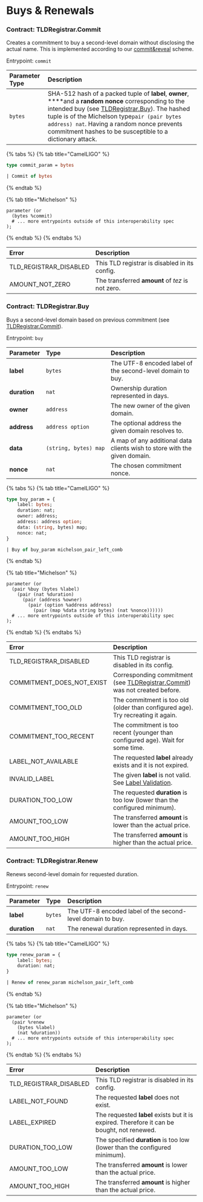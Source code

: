 # Buys & Renewals

### Contract: TLDRegistrar.Commit

Creates a commitment to buy a second-level domain without disclosing the actual name. This is implemented according to our [commit&reveal](https://en.wikipedia.org/wiki/Commitment_scheme) scheme.

Entrypoint: `commit`

| Parameter Type | Description |
| :--- | :--- |
| `bytes` | SHA-512 hash of a packed tuple of **label**, **owner**, ****and a **random nonce** corresponding to the intended buy \(see [TLDRegistrar.Buy](buys-and-renewals.md#contract-tldregistrar-buy)\). The hashed tuple is of the Michelson type`pair (pair bytes address) nat`. Having a random nonce prevents commitment hashes to be susceptible to a dictionary attack. |

{% tabs %}
{% tab title="CamelLIGO" %}
```ocaml
type commit_param = bytes

| Commit of bytes
```
{% endtab %}

{% tab title="Michelson" %}
```
parameter (or
  (bytes %commit)
  # ... more entrypoints outside of this interoperability spec
);
```
{% endtab %}
{% endtabs %}

| Error | Description |
| :--- | :--- |
| TLD\_REGISTRAR\_DISABLED | This TLD registrar is disabled in its config. |
| AMOUNT\_NOT\_ZERO | The transferred **amount** of _tez_ is not zero. |

### Contract: TLDRegistrar.Buy

Buys a second-level domain based on previous commitment \(see [TLDRegistrar.Commit](buys-and-renewals.md#contract-tldregistrar-commit)\).

Entrypoint: `buy`

| Parameter | Type | Description |
| :--- | :--- | :--- |
| **label** | `bytes` | The UTF-8 encoded label of the second-level domain to buy. |
| **duration** | `nat` | Ownership duration represented in days. |
| **owner** | `address` | The new owner of the given domain. |
| **address** | `address option` | The optional address the given domain resolves to. |
| **data** | `(string, bytes) map` | A map of any additional data clients wish to store with the given domain. |
| **nonce** | `nat` | The chosen commitment nonce. |

{% tabs %}
{% tab title="CamelLIGO" %}
```ocaml
type buy_param = {
    label: bytes;
    duration: nat;
    owner: address;
    address: address option;
    data: (string, bytes) map;
    nonce: nat;
}

| Buy of buy_param michelson_pair_left_comb
```
{% endtab %}

{% tab title="Michelson" %}
```
parameter (or
  (pair %buy (bytes %label)
    (pair (nat %duration)
      (pair (address %owner)
        (pair (option %address address)
          (pair (map %data string bytes) (nat %nonce))))))
  # ... more entrypoints outside of this interoperability spec
);
```
{% endtab %}
{% endtabs %}

| Error | Description |
| :--- | :--- |
| TLD\_REGISTRAR\_DISABLED | This TLD registrar is disabled in its config. |
| COMMITMENT\_DOES\_NOT\_EXIST | Corresponding commitment \(see [TLDRegistrar.Commit](buys-and-renewals.md#contract-tldregistrar-commit)\) was not created before. |
| COMMITMENT\_TOO\_OLD | The commitment is too old \(older than configured age\). Try recreating it again. |
| COMMITMENT\_TOO\_RECENT | The commitment is too recent \(younger than configured age\). Wait for some time. |
| LABEL\_NOT\_AVAILABLE | The requested **label** already exists and it is not expired. |
| INVALID\_LABEL | The given **label** is not valid. See [Label Validation](domain-operations.md#label-validation). |
| DURATION\_TOO\_LOW | The requested **duration** is too low \(lower than the configured minimum\). |
| AMOUNT\_TOO\_LOW | The transferred **amount** is lower than the actual price. |
| AMOUNT\_TOO\_HIGH | The transferred **amount** is higher than the actual price. |

### Contract: TLDRegistrar.Renew

Renews second-level domain for requested duration.

Entrypoint: `renew`

| Parameter | Type | Description |
| :--- | :--- | :--- |
| **label** | `bytes` | The UTF-8 encoded label of the second-level domain to buy. |
| **duration** | `nat` | The renewal duration represented in days. |

{% tabs %}
{% tab title="CamelLIGO" %}
```ocaml
type renew_param = {
    label: bytes;
    duration: nat;
}

| Renew of renew_param michelson_pair_left_comb
```
{% endtab %}

{% tab title="Michelson" %}
```
parameter (or
  (pair %renew
    (bytes %label)
    (nat %duration))
  # ... more entrypoints outside of this interoperability spec
);
```
{% endtab %}
{% endtabs %}

| Error | Description |
| :--- | :--- |
| TLD\_REGISTRAR\_DISABLED | This TLD registrar is disabled in its config. |
| LABEL\_NOT\_FOUND | The requested **label** does not exist. |
| LABEL\_EXPIRED | The requested **label** exists but it is expired. Therefore it can be bought, not renewed. |
| DURATION\_TOO\_LOW | The specified **duration** is too low \(lower than the configured minimum\). |
| AMOUNT\_TOO\_LOW | The transferred **amount** is lower than the actual price. |
| AMOUNT\_TOO\_HIGH | The transferred **amount** is higher than the actual price. |

